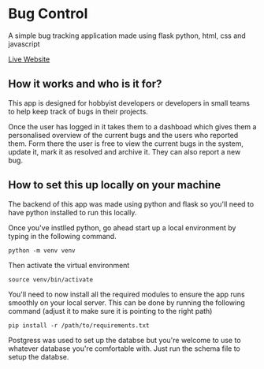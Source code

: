 # Bug Control
A simple bug tracking application made using flask python, html, css and javascript

[Live Website](https://bug-control.herokuapp.com/)


## How it works and who is it for?
This app is designed for hobbyist developers or developers in small teams to help keep track of bugs in their projects. 

Once the user has logged in it takes them to a dashboad which gives them a personalised overview of the current bugs and the users who reported them. Form there the user is free to view the current bugs in the system, update it, mark it as resolved and archive it. They can also report a new bug.

## How to set this up locally on your machine
The backend of this app was made using python and flask so you'll need to have python installed to run this locally.

Once you've instlled python, go ahead start up a local environment by typing in the following command.

<code>python -m venv venv</code>

Then activate the virtual environment

<code>source venv/bin/activate</code>

You'll need to now install all the required modules to ensure the app runs smoothly on your local server. This can be done by running the following command (adjust it to make sure it is pointing to the right path)


<code>pip install -r /path/to/requirements.txt</code>

Postgress was used to set up the databse but you're welcome to use to whatever database you're comfortable with. Just run the schema file to setup the databse.

